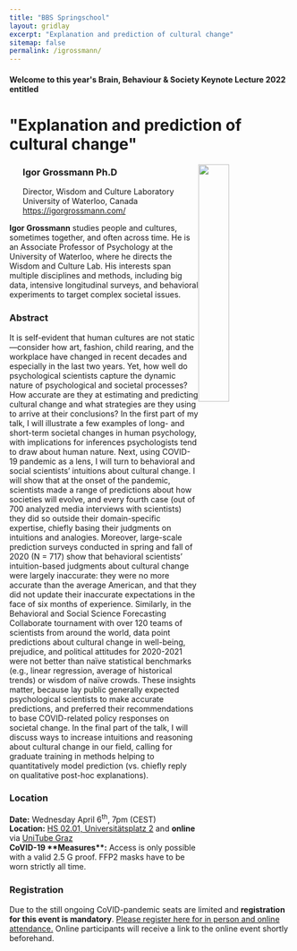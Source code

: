 ```yaml
---
title: "BBS Springschool"
layout: gridlay
excerpt: "Explanation and prediction of cultural change"
sitemap: false
permalink: /igrossmann/
---
```


#### Welcome to this year's Brain, Behaviour & Society Keynote Lecture 2022 entitled

# "Explanation and prediction of cultural change"

  <img src="{{ site.url }}{{ site.baseurl }}/images/events/igrossmann.jpeg" class="img-responsive" width="33%" style="float: right" />
  
  <ul style="list-style-type:none">
    <li><h3>Igor Grossmann Ph.D</h3></li>
    <li>Director, Wisdom and Culture Laboratory</li>
    <li>University of Waterloo, Canada</li>
    <li><a href="https://igorgrossmann.com/" target="_blank">https://igorgrossmann.com/</a></li>
  </ul>

<strong>Igor Grossmann</strong> studies people and cultures, sometimes together, and often across time. He is an Associate Professor of Psychology at the University of Waterloo, where he directs the Wisdom and Culture Lab. His interests span multiple disciplines and methods, including big data, intensive longitudinal surveys, and behavioral experiments to target complex societal issues.

### Abstract

It is self-evident that human cultures are not static—consider how art, fashion, child rearing, and the workplace have changed in recent decades and especially in the last two years. Yet, how well do psychological scientists capture the dynamic nature of psychological and societal processes? How accurate are they at estimating and predicting cultural change and what strategies are they using to arrive at their conclusions? In the first part of my talk, I will illustrate a few examples of long- and short-term societal changes in human psychology, with implications for inferences psychologists tend to draw about human nature. Next, using COVID-19 pandemic as a lens, I will turn to behavioral and social scientists’ intuitions about cultural change. I will show that at the onset of the pandemic, scientists made a range of predictions about how societies will evolve, and every fourth case (out of 700 analyzed media interviews with scientists) they did so outside their domain-specific expertise, chiefly basing their judgments on intuitions and analogies. Moreover, large-scale prediction surveys conducted in spring and fall of 2020 (N = 717) show that behavioral scientists’ intuition-based judgments about cultural change were largely inaccurate: they were no more accurate than the average American, and that they did not update their inaccurate expectations in the face of six months of experience. Similarly, in the Behavioral and Social Science Forecasting Collaborate tournament with over 120 teams of scientists from around the world, data point predictions about cultural change in well-being, prejudice, and political attitudes for 2020-2021 were not better than naïve statistical benchmarks (e.g., linear regression, average of historical trends) or wisdom of naïve crowds. These insights matter, because lay public generally expected psychological scientists to make accurate predictions, and preferred their recommendations to base COVID-related policy responses on societal change. In the final part of the talk, I will discuss ways to increase intuitions and reasoning about cultural change in our field, calling for graduate training in methods helping to quantitatively model prediction (vs. chiefly reply on qualitative post-hoc explanations).


### Location

<p><strong>Date:</strong> Wednesday April 6<sup>th</sup>, 7pm (CEST)<br>
<strong>Location:</strong> <a href="https://campusplan.uni-graz.at/0002EG0048" target="_blank">HS 02.01, Universitätsplatz 2</a> and 
<strong> online </strong> via <a href="https://unitube.uni-graz.at/" target="_blank">UniTube Graz</a><br>
<strong>CoVID-19 **Measures**:</strong> Access is only possible with a valid 2.5 G proof. FFP2 masks have to be worn strictly all time.</p>

### Registration

Due to the still ongoing CoVID-pandemic seats are limited and <strong>registration for this event is mandatory</strong>. <a href="https://www.termino.gv.at/meet/b/54bf693805927c350a4673a3d7f42ad3-116375" target="_blank">Please register here for in person and online attendance.</a> Online participants will receive a link to the online event shortly beforehand.</p>



